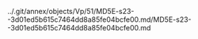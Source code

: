 ../.git/annex/objects/Vp/51/MD5E-s23--3d01ed5b615c7464dd8a85fe04bcfe00.md/MD5E-s23--3d01ed5b615c7464dd8a85fe04bcfe00.md